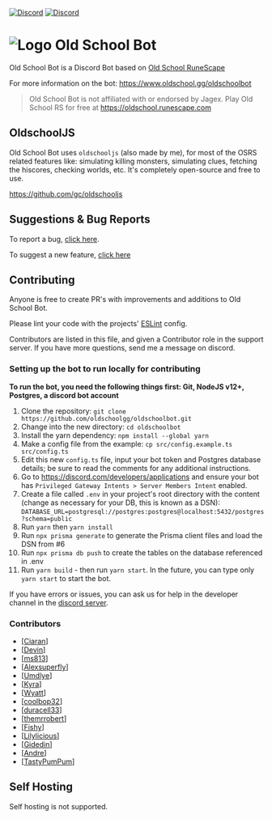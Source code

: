 [![Discord](https://i.imgur.com/AWqUL0x.png)](http://discord.gg/ob) [![Discord](https://i.imgur.com/OcOyprP.png)](https://invite.oldschool.gg/)

# ![Logo](https://i.imgur.com/VLvOEwo.png) Old School Bot

Old School Bot is a Discord Bot based on [Old School RuneScape](https://oldschool.runescape.com/)

For more information on the bot: https://www.oldschool.gg/oldschoolbot

> Old School Bot is not affiliated with or endorsed by Jagex. Play Old School RS for free at https://oldschool.runescape.com

## OldschoolJS

Old School Bot uses `oldschooljs` (also made by me), for most of the OSRS related features like: simulating killing monsters, simulating clues, fetching the hiscores, checking worlds, etc. It's completely open-source and free to use.

https://github.com/gc/oldschooljs

## Suggestions & Bug Reports

To report a bug, [click here](https://github.com/oldschoolgg/oldschoolbot/issues/new?labels=feature+request&template=bug.md).

To suggest a new feature, [click here](https://github.com/oldschoolgg/oldschoolbot/issues/new?labels=feature+request&template=feature.md)

## Contributing

Anyone is free to create PR's with improvements and additions to Old School Bot.

Please lint your code with the projects' [ESLint](https://eslint.org/) config.

Contributors are listed in this file, and given a Contributor role in the support server. If you have more questions, send me a message on discord.

### Setting up the bot to run locally for contributing

**To run the bot, you need the following things first: Git, NodeJS v12+, Postgres, a discord bot account**

1. Clone the repository: `git clone https://github.com/oldschoolgg/oldschoolbot.git`
2. Change into the new directory: `cd oldschoolbot`
3. Install the yarn dependency: `npm install --global yarn`
4. Make a config file from the example: `cp src/config.example.ts src/config.ts`
5. Edit this new `config.ts` file, input your bot token and Postgres database details; be sure to read the comments for any additional instructions.
6. Go to https://discord.com/developers/applications and ensure your bot has `Privileged Gateway Intents > Server Members Intent` enabled.
7. Create a file called `.env` in your project's root directory with the content
   (change as necessary for your DB, this is known as a DSN): `DATABASE_URL=postgresql://postgres:postgres@localhost:5432/postgres?schema=public`
8. Run `yarn` then `yarn install`
8. Run `npx prisma generate` to generate the Prisma client files and load the DSN from #6
9. Run `npx prisma db push` to create the tables on the database referenced in .env
10. Run `yarn build` - then run `yarn start`. In the future, you can type only `yarn start` to start the bot.

If you have errors or issues, you can ask us for help in the developer channel in the [discord server](https://discord.gg/ob).

### Contributors

-   [[Ciaran](https://github.com/ciaranlangton)]
-   [[Devin](https://github.com/devin8)]
-   [[ms813](https://github.com/ms813)]
-   [[Alexsuperfly](alexsuperfly)]
-   [[Umdlye](https://github.com/umdlye)]
-   [[Kyra](https://github.com/kyranet)]
-   [[Wyatt](https://github.com/wyattos)]
-   [[coolbop32](https://github.com/coolbop32)]
-   [[duracell33](https://github.com/duracell33)]
-   [[themrrobert](https://github.com/themrrobert)]
-   [[Fishy](https://github.com/Lajnux)]
-   [[Lilylicious](https://github.com/Lilylicious)]
-   [[Gidedin](https://github.com/imgidedin)]
-   [[Andre](https://github.com/ard35)]
-   [[TastyPumPum](https://github.com/TastyPumPum)]

## Self Hosting

Self hosting is not supported.

